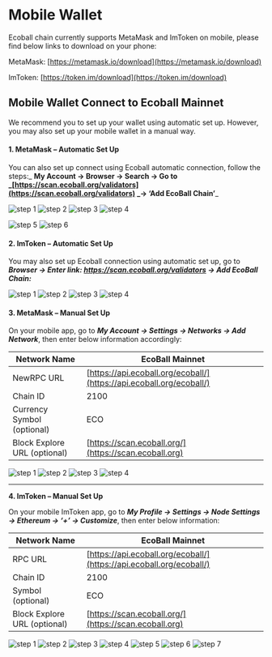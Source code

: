 # Mobile Wallet

Ecoball chain currently supports MetaMask and ImToken on mobile, please find below links to download on your phone:

MetaMask: [https://metamask.io/download](https://metamask.io/download)

ImToken: [https://token.im/download](https://token.im/download)

## Mobile Wallet Connect to Ecoball Mainnet

We recommend you to set up your wallet using automatic set up. However, you may also set up your mobile wallet in a manual way.

#### **1. MetaMask – Automatic Set Up**

You can also set up connect using Ecoball automatic connection, follow the steps:_ **My Account → Browser → Search → Go to **_[https://scan.ecoball.org/validators](https://scan.ecoball.org/validators) _**→ ‘Add EcoBall Chain’**_

![step 1](<../.gitbook/assets/1 (1) (1).jpg>) ![step 2](<../.gitbook/assets/A1 (1).jpg>) ![step 3](<../.gitbook/assets/A2 (1).jpg>) ![step 4](../.gitbook/assets/A3.jpg)

![step 5](../.gitbook/assets/A6.jpg) ![step 6](../.gitbook/assets/A7.jpg)

#### **2. ImToken – Automatic Set Up**

You may also set up Ecoball connection using automatic set up, go to _**Browser → Enter link: **_https://scan.ecoball.org/validators_** → Add EcoBall Chain:**_

![step 1](../.gitbook/assets/A1.jpg) ![step 2](<../.gitbook/assets/A3 (1).jpg>) ![step 3](../.gitbook/assets/A4.jpg) ![step 4](<../.gitbook/assets/A5 (1).jpg>)

#### **3. MetaMask – Manual Set Up**

On your mobile app, go to _**My Account → Settings → Networks → Add Network**_, then enter below information accordingly:

| Network Name                 | EcoBall Mainnet                                                      |
| ---------------------------- | -------------------------------------------------------------------- |
| NewRPC URL                   | [https://api.ecoball.org/ecoball/](https://api.ecoball.org/ecoball/) |
| Chain ID                     | 2100                                                                 |
| Currency Symbol (optional)   | ECO                                                                  |
| Block Explore URL (optional) | [https://scan.ecoball.org/](https://scan.ecoball.org)                |

![step 1](<../.gitbook/assets/1 (2).jpg>) ![step 2](<../.gitbook/assets/2 (1) (1).jpg>) ![step 3](<../.gitbook/assets/3 (1) (1).jpg>) ![step 4](../.gitbook/assets/4.jpg)

****

**4. ImToken – Manual Set Up**

On your mobile ImToken app, go to _**My Profile → Settings → Node Settings → Ethereum → ‘+’ → Customize**_, then enter below information:

| Network Name                 | EcoBall Mainnet                                                      |
| ---------------------------- | -------------------------------------------------------------------- |
| RPC URL                      | [https://api.ecoball.org/ecoball/](https://api.ecoball.org/ecoball/) |
| Chain ID                     | 2100                                                                 |
| Symbol (optional)            | ECO                                                                  |
| Block Explore URL (optional) | [https://scan.ecoball.org/](https://scan.ecoball.org)                |

![step 1](<../.gitbook/assets/1 (1).jpg>) ![step 2](<../.gitbook/assets/2 (1).jpg>) ![step 3](<../.gitbook/assets/3 (1).jpg>) ![step 4](<../.gitbook/assets/4 (1).jpg>) ![step 5](../.gitbook/assets/5.jpg) ![step 6](../.gitbook/assets/6.jpg) ![step 7](../.gitbook/assets/7.jpg)

&#x20;

&#x20;

&#x20;





